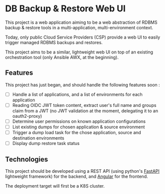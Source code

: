 # DB Backup & Restore Web UI
This project is a web application aiming to be a web abstraction of RDBMS backup & restore tools in a multi-application, multi-environment context.

Today, only public Cloud Service Providers (CSP) provide a web UI to easily trigger managed RDBMS backups and restores.

This project aims to be a similar, lightweight web UI on top of an existing orchestration tool (only Ansible AWX, at the beginning).

## Features
This project has just began, and should handle the following features soon :
- [ ] Handle a list of applications, and a list of environments for each application
- [ ] Reading OIDC JWT token content, extract user's full name and groups claim from a JWT (no JWT validation at the moment, delegating it to an oauth2-proxy)
- [ ] Determine user permissions on known application configurations
- [ ] List existing dumps for chosen application & source environment
- [ ] Trigger a dump load task for the chose application, source and destination environments
- [ ] Display dump restore task status

## Technologies
This project should be developed using a REST API (using python's [FastAPI][1] lightweight framework) for the backend, and [Angular][2] for the frontend.

The deployment target will first be a K8S cluster.

[1]: https://fastapi.tiangolo.com/
[2]: https://angular.io/
